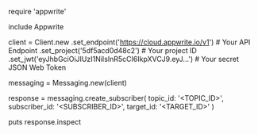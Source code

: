 require 'appwrite'

include Appwrite

client = Client.new
    .set_endpoint('https://cloud.appwrite.io/v1') # Your API Endpoint
    .set_project('5df5acd0d48c2') # Your project ID
    .set_jwt('eyJhbGciOiJIUzI1NiIsInR5cCI6IkpXVCJ9.eyJ...') # Your secret JSON Web Token

messaging = Messaging.new(client)

response = messaging.create_subscriber(
    topic_id: '<TOPIC_ID>',
    subscriber_id: '<SUBSCRIBER_ID>',
    target_id: '<TARGET_ID>'
)

puts response.inspect
